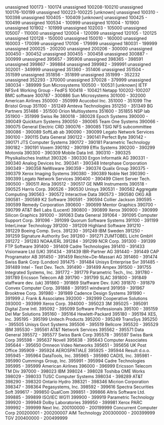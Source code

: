    unassigned                         100173 - 100174
   unassigned                         100208-100210
   unassigned                         100176-100199
   unassigned                         100223-100225    [unknown]
   unassigned                         100310 - 100398
   unassigned                         100405 - 100409 [unknown]
   unassigned                         100425 - 100499
   unassigned                         100534 - 100999
   unassigned                         101004 - 101900
   unassigned                         101902 - 101999
   unassigned                         102003 - 105000
   unassigned                         105007 - 110000
   unassigned                         120004 - 120099
   unassigned                         120105 - 120125
   unassigned                         120128 - 150000
   unassigned                         150010 - 160000
   unassigned                         160003 - 170099
   unassigned                         170106 - 179999
   unassigned                         180031 - 199999
   unassigned                         200025 - 200200
   unassigned                         200206 - 300000
   unassigned                         300450 - 300452
   unassigned                         300455 - 300458
   unassigned                         300887 - 300999
   unassigned                         395657 - 395908
   unassigned                         398365 - 398591
   unassigned                         399867 - 399884
   unassigned                         399982 - 399991
   unassigned                         302001 - 349999
   unassigned                         351360 - 351406
   unassigned                         351504 - 351599
   unassigned                         351856 - 351899
   unassigned                         351999 - 352232
   unassigned                         352293 - 370000
   unassigned                         370028 - 379999
   unassigned                         380034 - 389999
   Sun Microsystems                   100500 - 100531 [unknown]
   IETF NFSv4 Working Group - FedFS   100418 - 100421
   Netapp                             100202-100207
   BMC software                       300787 - 300886
   Sun Microsystems                   301000 - 302000
   American Airlines                  350000 - 350999
   Acucobol Inc.                      351000 - 351099
   The Bristol Group                  351100 - 351249
   Amteva Technologies                351250 - 351349
   BG Partners                        351486 - 351500
   Orion Multisystems                 351600 - 351855
   NSP lab                            351900 - 351999
   Swiss Re                           380018 - 380028
   Epoch Systems                      390000 - 390049
   Quickturn Systems                  390050 - 390065
   Team One Systems                   390066 - 390075
   General Electric CRD               390076 - 390085
   TSIG NFS subcommittee              390086 - 390089
   SoftLab ab                         390090 - 390099
   Legato Network Services            390100 - 390115
   Data General                       390122 - 390141
   Perfect Byte                       390142 - 390171
   JTS Computer Systems               390172 - 390181
   Parametric Technology              390182 - 390191
   Voxem                              390192 - 390199
   Effix Systems                      390200 - 390299
   Motorola                           390300 - 390309
   Mobile Data Intl.                  390310 - 390325
   Physikalisches Institut            390326 - 390330
   Ergon Informatik AG                390331 - 390340
   Analog Devices Inc.                390341 - 390348
   Interphase Corporation             390349 - 390358
   NeWsware                           390359 - 390374
   Qualix Group                       390375 - 390379
   Xerox Imaging Systems              390380 - 390389
   Noble Net                          390390 - 390399
   Legato Network Services            390400 - 390499
   Client Server Tech.                390500 - 390511
   Atria                              390512 - 390517
   GE NMR Instruments                 390518 - 390525
   Harris Corp.                       390526 - 390530
   Unisys                             390531 - 390562
   Aggregate Computing                390563 - 390572
   Interactive Data                   390573 - 390580
   OKG AB                             390581 - 390589
   K2 Software                        390591 - 390594
   Collier Jackson                    390595 - 390599
   Remedy Corporation                 390600 - 390699
   Mentor Graphics                    390700 - 390799
   AT&T Bell Labs (Lucent)            390800 - 390899
   Xerox                              390900 - 390999
   Silicon Graphics                   391000 - 391063
   Data General                       391064 - 391095
   Computer Support Corp.             391096 - 391099
   Quorum Software Systems            391100 - 391199
   InterLinear Technology             391200 - 391209
   Highland Software                  391210 - 391229
   Boeing Comp. Svcs.                 391230 - 391249
   IBM Sweden                         391250 - 391259
   Signature Authority Svc            391260 - 391271
   ZUMTOBEL Licht GmbH                391272 - 391283
   NOAA/ERL                           391284 - 391299
   NCR Corp.                          391300 - 391399
   FTP Software                       391400 - 391409
   Cadre Technologies                 391410 - 391433
   Visionware Ltd (UK)                391434 - 391439
   IBR-Partner AG                     391440 - 391449
   CAP Programator AB                 391450 - 391459
   Reichle+De-Massari AG              391460 - 391474
   Swiss Bank Corp (London)           391475 - 391484
   Unisys Enterprise Svr              391485 - 391489
   Intel - Test Dev. Tech.            391490 - 391499
   Ampex                              391500 - 391755
   Integrated Systems, Inc.           391772 - 391779
   Parametric Tech., Inc.             391780 - 391789
   Ericsson Telecom AB                391790 - 391799
   SLAC                               391800 - 391849
   staffware dev. (uk)                391860 - 391869
   Staffware Dev. (UK)                391870 - 391879
   Convex Computer Corp.              391888 - 391951
   windward                           391959 - 391967
   Brooktree Corp.                    391980 - 391989
   Cadence        Design Systems      391990 - 391999
   J. Frank & Associates              392000 - 392999
   Cooperative Solutions              393000 - 393999
   Xerox Corp.                        394000 - 395023
   3M                                 395025 - 395091
   Digital Zone Intl.                 395092 - 395099
   Software Professionals             395100 - 395159
   Del Mar Solutions                  395160 - 395164
   Hewlett-Packard                    395180 - 395194
   XES, Inc.                          395195 - 395199
   Unitech Products                   395200 - 395249
   TransSys                           395250 - 395505
   Unisys Govt Systems                395506 - 395519
   Bellcore                           395520 - 395529
   IBM                                395530 - 395561
   AT&T Network Services              395562 - 395571
   Data General                       395572 - 395577
   Swiss Bank Corp                    395578 - 395597
   Swiss Bank Corp                    395598 - 395637
   Novell                             395638 - 395643
   Computer Associates                395644 - 395650
   Omneon Video Networks              395651 - 395656
   UK Post Office                     395909 - 395924
   AEROSPATIALE                       395925 - 395944
   Result d.o.o.                      395945 - 395964
   DataTools, Inc.                    395965 - 395980
   CADIS, Inc.                        395981 - 395990
   Cummings Group, Inc.               395991 - 395994
   Cadre Technologies                 395995 - 395999
   American Airlines                  396000 - 396999
   Ericsson Telecom TM Div            397000 - 398023
   IBM                                398024 - 398028
   Toshiba OME Works                  398029 - 398033
   TUSC Computer Systems              398034 - 398289
   AT&T                               398290 - 398320
   Ontario Hydro                      398321 - 398346
   Micrion Corporation                398347 - 398364
   Pegasystems, Inc.                  398592 - 399616
   Spectra Securities Soft            399617 - 399850
   QualCom                            399851 - 399866
   Altris Software Ltd.               399885 - 399899
   ISO/IEC WG11                       399900 - 399919
   Parametric Technology              399920 - 399949
   Dolby Laboratories                 399950 - 399981
   Xerox PARC                         399992 - 399999
   Next Inc.                          200100000 - 200199999
   Concurrent Computer Corp           200200001 - 200200007
   AIM Technology                     200300000 - 200399999
   TGV                                200400000 - 200499999
